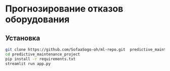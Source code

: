 # Прогнозирование отказов оборудования

## Установка
```bash
git clone https://github.com/SofaaSogo-oh/ml-repo.git  predictive_maintenance_project
cd predictive_maintenance_project
pip install -r requirements.txt
streamlit run app.py